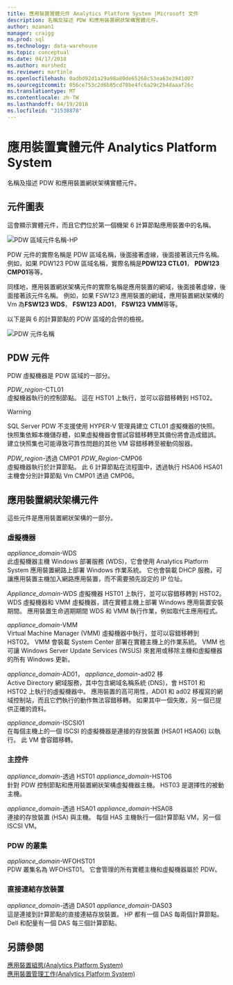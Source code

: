 ```yaml
---
title: 應用裝置實體元件 Analytics Platform System |Microsoft 文件
description: 名稱及描述 PDW 和應用裝置網狀架構實體元件。
author: mzaman1
manager: craigg
ms.prod: sql
ms.technology: data-warehouse
ms.topic: conceptual
ms.date: 04/17/2018
ms.author: murshedz
ms.reviewer: martinle
ms.openlocfilehash: 0adbd92d1a29a98a80de65268c53ea63e3941d07
ms.sourcegitcommit: 056ce753c2d6b85cd78be4fc6a29c2b4daaaf26c
ms.translationtype: MT
ms.contentlocale: zh-TW
ms.lasthandoff: 04/19/2018
ms.locfileid: "31538878"
---
```

# <a name="appliance-physical-components---analytics-platform-system"></a>應用裝置實體元件 Analytics Platform System
名稱及描述 PDW 和應用裝置網狀架構實體元件。 
  
<!-- MISSING LINKS See also [HDInsight Physical Components &#40;Analytics Platform System&#41;](hdinsight-physical-components.md).  -->  
  
## <a name="diagrams"></a>元件圖表  
這會顯示實體元件，而且它們位於第一個機架 6 計算節點應用裝置中的名稱。  
  
![PDW 區域元件名稱-HP](./media/pdw-and-appliance-fabric-physical-components/APS_HW_ComponentNames-HP.png "APS_HW_ComponentNames HP")  
  
PDW 元件的實際名稱是 PDW 區域名稱，後面接著虛線，後面接著該元件名稱。 例如，如果 PDW123 PDW 區域名稱，實際名稱是**PDW123 CTL01**， **PDW123 CMP01**等等。  
  
同樣地，應用裝置網狀架構元件的實際名稱是應用裝置的網域，後面接著虛線，後面接著該元件名稱。 例如，如果 FSW123 應用裝置的網域，應用裝置網狀架構的 Vm 為**FSW123 WDS**， **FSW123 AD01**， **FSW123 VMM**等等。  
  
以下是與 6 的計算節點的 PDW 區域的合併的檢視。  
  
![PDW 元件名稱](./media/pdw-and-appliance-fabric-physical-components/APS_HW_Names.png "APS_HW_Names")  
  
## <a name="pdw"></a>PDW 元件  
PDW 虛擬機器是 PDW 區域的一部分。  
  
*PDW_region*-CTL01  
虛擬機器執行的控制節點。 這在 HST01 上執行，並可以容錯移轉到 HST02。  
  
> [!WARNING]  
> SQL Server PDW 不支援使用 HYPER-V 管理員建立 CTL01 虛擬機器的快照。 快照集依賴本機儲存體，如果虛擬機器會嘗試容錯移轉至其備份將會造成錯誤。 建立快照集也可能導致可靠性問題的其他 VM 容錯移轉至被動伺服器。  
  
*PDW_region*-透過 CMP01 *PDW_Region*-CMP06  
虛擬機器執行於計算節點。 此 6 計算節點在流程圖中，透過執行 HSA06 HSA01 主機會分別計算節點 Vm CMP01 透過 CMP06。  
  
## <a name="fabric"></a>應用裝置網狀架構元件  
這些元件是應用裝置網狀架構的一部分。  
  
### <a name="virtual-machines"></a>虛擬機器  
*appliance_domain*-WDS  
此虛擬機器主機 Windows 部署服務 (WDS)，它會使用 Analytics Platform System 應用裝置網路上部署 Windows 作業系統。 它也會裝載 DHCP 服務，可讓應用裝置主機加入網路應用裝置，而不需要預先設定的 IP 位址。  
  
*Appliance_domain*-WDS 虛擬機器 HST01 上執行，並可以容錯移轉到 HST02。 WDS 虛擬機器和 VMM 虛擬機器，請在實體主機上部署 Windows 應用裝置安裝期間。 應用裝置生命週期期間 WDS 和 VMM 執行作業，例如取代主應用程式。  
  
*appliance_domain*-VMM  
Virtual Machine Manager (VMM) 虛擬機器中執行，並可以容錯移轉到 HST02。 VMM 會裝載 System Center 部署在實體主機上的作業系統。 VMM 也可讓 Windows Server Update Services (WSUS) 來套用或移除主機和虛擬機器的所有 Windows 更新。  
  
*appliance_domain*-AD01， *appliance_domain*-ad02 移  
Active Directory 網域服務，其中包含網域名稱系統 (DNS)，會 HST01 和 HST02 上執行的虛擬機器中。 應用裝置的高可用性，AD01 和 ad02 移複寫的網域控制站，而且它們執行的動作無法容錯移轉。 如果其中一個失敗，另一個已提供正確的資料。  
  
*appliance_domain*-ISCSI01  
在每個主機上的一個 ISCSI 的虛擬機器是連接的存放裝置 (HSA01 HSA06) 以執行。 此 VM 會容錯移轉。  
  
### <a name="hosts"></a>主控件  
*appliance_domain*-透過 HST01 *appliance_domain*-HST06  
針對 PDW 控制節點和應用裝置網狀架構虛擬機器主機。 HST03 是選擇性的被動主機。  
  
*appliance_domain*-透過 HSA01 *appliance_domain*-HSA08  
連接的存放裝置 (HSA) 與主機。 每個 HAS 主機執行一個計算節點 VM，另一個 ISCSI VM。  
  
### <a name="cluster-for-pdw"></a>PDW 的叢集  
*appliance_domain*-WFOHST01  
PDW 叢集名為 WFOHST01。 它會管理的所有實體主機和虛擬機器屬於 PDW。  
  
### <a name="direct-attached-storage"></a>直接連結存放裝置  
*appliance_domain*-透過 DAS01 *appliance_domain*-DAS03  
這是連接到計算節點的直接連結存放裝置。 HP 都有一個 DAS 每兩個計算節點。 Dell 和配量有一個 DAS 每三個計算節點。  
  
## <a name="see-also"></a>另請參閱  
<!-- MISSING LINKS [Hardware Configurations &#40;Analytics Platform System&#41;](../architecture/hardware-configurations.md)  -->  
[應用裝置組態&#40;Analytics Platform System&#41;](appliance-configuration.md)  
[應用裝置管理工作&#40;Analytics Platform System&#41;](appliance-management-tasks.md)  
  
